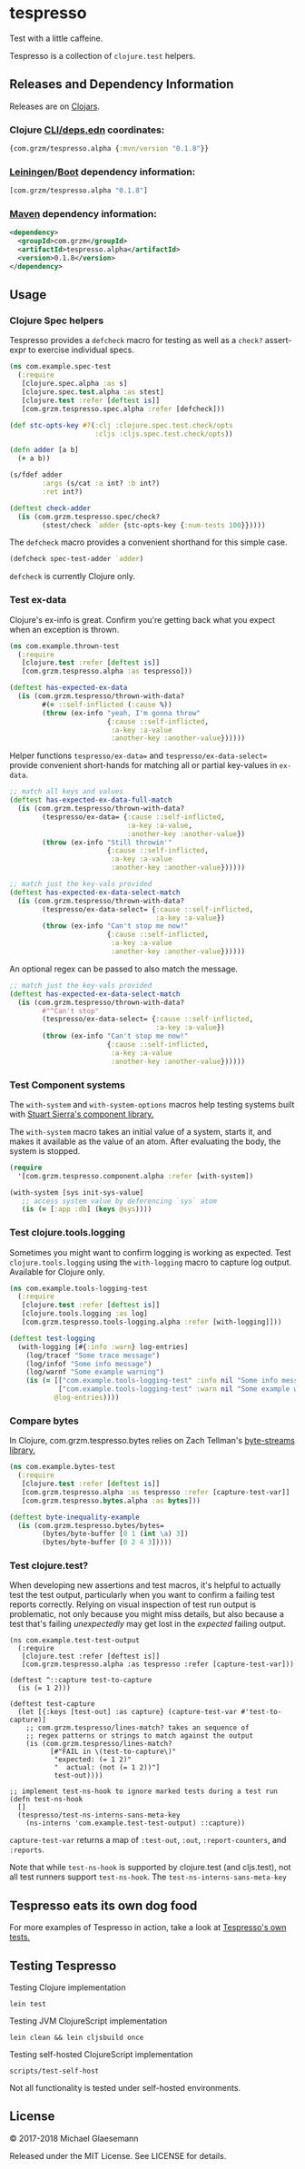 # tespresso

Test with a little caffeine.

Tespresso is a collection of `clojure.test` helpers.

## Releases and Dependency Information

Releases are on [Clojars](https://clojars.org/com.grzm/tespresso.alpha).

### Clojure [CLI/deps.edn][deps] coordinates:

```clojure
{com.grzm/tespresso.alpha {:mvn/version "0.1.8"}}
```

### [Leiningen][]/[Boot][] dependency information:

```clojure
[com.grzm/tespresso.alpha "0.1.8"]
```

### [Maven] dependency information:

```xml
<dependency>
  <groupId>com.grzm</groupId>
  <artifactId>tespresso.alpha</artifactId>
  <version>0.1.8</version>
</dependency>
```

[deps]: https://clojure.org/reference/deps_and_cli
[Leiningen]: http://leiningen.org/
[Boot]: http://boot-clj.com
[Maven]: http://maven.apache.org/


## Usage

### Clojure Spec helpers

Tespresso provides a `defcheck` macro for testing as well as a `check?`
assert-expr to exercise individual specs.

```clojure
(ns com.example.spec-test
  (:require
   [clojure.spec.alpha :as s]
   [clojure.spec.test.alpha :as stest]
   [clojure.test :refer [deftest is]]
   [com.grzm.tespresso.spec.alpha :refer [defcheck]))

(def stc-opts-key #?(:clj :clojure.spec.test.check/opts
                     :cljs :cljs.spec.test.check/opts))

(defn adder [a b]
  (+ a b))

(s/fdef adder
        :args (s/cat :a int? :b int?)
        :ret int?)

(deftest check-adder
  (is (com.grzm.tespresso.spec/check?
        (stest/check `adder {stc-opts-key {:num-tests 100}}))))
```

The `defcheck` macro provides a convenient shorthand for this simple case.

```clojure
(defcheck spec-test-adder `adder)
```

`defcheck` is currently Clojure only.

### Test ex-data

Clojure's ex-info is great. Confirm you're getting back what you
expect when an exception is thrown.

```clojure
(ns com.example.thrown-test
  (:require
   [clojure.test :refer [deftest is]]
   [com.grzm.tespresso.alpha :as tespresso]))

(deftest has-expected-ex-data
  (is (com.grzm.tespresso/thrown-with-data?
        #(= ::self-inflicted (:cause %))
        (throw (ex-info "yeah, I'm gonna throw"
                        {:cause ::self-inflicted,
                         :a-key :a-value
                         :another-key :another-value})))))
```

Helper functions `tespresso/ex-data=` and `tespresso/ex-data-select=`
provide convenient short-hands for matching all or partial key-values
in `ex-data`.

```clojure
;; match all keys and values
(deftest has-expected-ex-data-full-match
  (is (com.grzm.tespresso/thrown-with-data?
        (tespresso/ex-data= {:cause ::self-inflicted,
                             :a-key :a-value,
                             :another-key :another-value})
        (throw (ex-info "Still throwin'"
                        {:cause ::self-inflicted,
                         :a-key :a-value
                         :another-key :another-value})))))

;; match just the key-vals provided
(deftest has-expected-ex-data-select-match
  (is (com.grzm.tespresso/thrown-with-data?
        (tespresso/ex-data-select= {:cause ::self-inflicted,
                                    :a-key :a-value})
        (throw (ex-info "Can't stop me now!"
                        {:cause ::self-inflicted,
                         :a-key :a-value
                         :another-key :another-value})))))
```

An optional regex can be passed to also match the message.

```clojure
;; match just the key-vals provided
(deftest has-expected-ex-data-select-match
  (is (com.grzm.tespresso/thrown-with-data?
        #"^Can't stop"
        (tespresso/ex-data-select= {:cause ::self-inflicted,
                                    :a-key :a-value})
        (throw (ex-info "Can't stop me now!"
                        {:cause ::self-inflicted,
                         :a-key :a-value
                         :another-key :another-value})))))
```

### Test Component systems

The `with-system` and `with-system-options` macros help testing
systems built with [Stuart Sierra's component library.][component-lib]

[component-lib]: https://github.com/stuartsierra/component

The `with-system` macro takes an initial value of a system, starts it,
and makes it available as the value of an atom. After evaluating the body,
the system is stopped.

```clojure
(require
  '[com.grzm.tespresso.component.alpha :refer [with-system])

(with-system [sys init-sys-value]
   ;; access system value by deferencing `sys` atom
   (is (= [:app :db] (keys @sys))))
```

### Test clojure.tools.logging

Sometimes you might want to confirm logging is working as expected.
Test `clojure.tools.logging` using the `with-logging` macro to capture
log output. Available for Clojure only.

```clojure
(ns com.example.tools-logging-test
  (:require
   [clojure.test :refer [deftest is]]
   [clojure.tools.logging :as log]
   [com.grzm.tespresso.tools-logging.alpha :refer [with-logging]]))

(deftest test-logging
  (with-logging [#{:info :warn} log-entries]
    (log/tracef "Some trace message")
    (log/infof "Some info message")
    (log/warnf "Some example warning")
    (is (= [["com.example.tools-logging-test" :info nil "Some info message"]
            ["com.example.tools-logging-test" :warn nil "Some example warning"]]
           @log-entries))))
```

### Compare bytes

In Clojure, com.grzm.tespresso.bytes relies on Zach Tellman's
[byte-streams library.][byte-streams]

[byte-streams]: https://github.com/ztellman/byte-streams

```clojure
(ns com.example.bytes-test
  (:require
   [clojure.test :refer [deftest is]]
   [com.grzm.tespresso.alpha :as tespresso :refer [capture-test-var]]
   [com.grzm.tespresso.bytes.alpha :as bytes]))

(deftest byte-inequality-example
  (is (com.grzm.tespresso.bytes/bytes=
        (bytes/byte-buffer [0 1 (int \a) 3])
        (bytes/byte-buffer [0 2 4 3]))))
```

### Test clojure.test?

When developing new assertions and test macros, it's helpful to
actually test the test output, particularly when you want to confirm a
failing test reports correctly. Relying on visual inspection of test
run output is problematic, not only because you might miss details,
but also because a test that's failing *unexpectedly* may get lost in
the *expected* failing output.

```
(ns com.example.test-test-output
  (:require
   [clojure.test :refer [deftest is]]
   [com.grzm.tespresso.alpha :as tespresso :refer [capture-test-var]))

(deftest ^::capture test-to-capture
  (is (= 1 2)))

(deftest test-capture
  (let [{:keys [test-out] :as capture} (capture-test-var #'test-to-capture)]
    ;; com.grzm.tespresso/lines-match? takes an sequence of
    ;; regex patterns or strings to match against the output
    (is (com.grzm.tespresso/lines-match?
          [#"FAIL in \(test-to-capture\)"
           "expected: (= 1 2)"
           "  actual: (not (= 1 2))"]
           test-out))))

;; implement test-ns-hook to ignore marked tests during a test run
(defn test-ns-hook
  []
  (tespresso/test-ns-interns-sans-meta-key
    (ns-interns 'com.example.test-test-output) ::capture))
```

`capture-test-var` returns a map of `:test-out`, `:out`,
`:report-counters`, and `:reports`.

Note that while `test-ns-hook` is supported by clojure.test (and cljs.test),
not all test runners support `test-ns-hook`. The `test-ns-interns-sans-meta-key`



## Tespresso eats its own dog food

For more examples of Tespresso in action, take a look at [Tespresso's
own tests.](test/src/com/grzm/tespresso)


## Testing Tespresso

Testing Clojure implementation

    lein test

Testing JVM ClojureScript implementation

    lein clean && lein cljsbuild once

Testing self-hosted ClojureScript implementation

    scripts/test-self-host

Not all functionality is tested under self-hosted environments.

## License

© 2017-2018 Michael Glaesemann

Released under the MIT License. See LICENSE for details.
